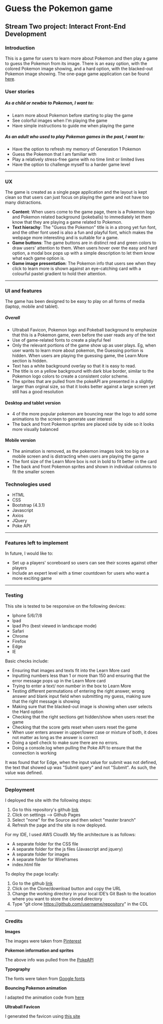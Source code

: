 # Guess the Pokemon game
## Stream Two project: Interact Front-End Development
### Introduction
This is a game for users to learn more about Pokemon and then play a game to guess the Pokemon from its image. There is an easy option, with the colored Pokemon image showing, and a hard option, with the blacked-out Pokemon image showing. The one-page game application can be found [here](https://jlianyz.github.io/second-project/).

### User stories
##### As a child or newbie to Pokemon, I want to:
* Learn more about Pokemon before starting to play the game
* See colorful images when I'm playing the game
* Have simple instructions to guide me when playing the game

##### As an adult who used to play Pokemon games in the past, I want to:
* Have the option to refresh my memory of Generation 1 Pokemon
* Guess the Pokemon that I am familiar with
* Play a relatively stress-free game with no time limit or limited lives
* Have the option to challenge myself to a harder game level
***

### UX
The game is created as a single page application and the layout is kept clean so that users can just focus on playing the game and not have too many distractions. 
* **Content**: When users come to the game page, there is a Pokemon logo and Pokemon related background (pokeballs) to immediately let them know that they are playing a game related to Pokemon. 
* **Text hierachy**: The "Guess the Pokemon" title is in a strong yet fun font, and the other font used is also a fun and playful font, which makes the webpage more interesting and is suitable for a game.
* **Game buttons**: The game buttons are in distinct red and green colors to draw users' attention to them. When users hover over the easy and hard option, a modal box pops up with a simple description to let them know what each game option is. 
* **Game image presentation**: The Pokemon info that users see when they click to learn more is shown against an eye-catching card with a colourful pastel gradient to hold their attention. 
***

### UI and features
The game has been designed to be easy to play on all forms of media (laptop, mobile and tablet).
##### Overall
* Ultraball Favicon, Pokemon logo and Pokeball background to emphasize that this is a Pokemon game, even before the user reads any of the text
* Use of game-related fonts to create a playful feel
* Only the relevant portions of the game show up as user plays. Eg, when user wants to learn more about pokemon, the Guessing portion is hidden. When users are playing the guessing game, the Learn More section is hidden.
* Text has a white background overlay so that it is easy to read. 
* The title is on a yellow background with dark blue border, similar to the Pokemon logo colors to create a consistent color scheme.
* The sprites that are pulled from the pokeAPI are presented in a slightly larger than orginal size, so that it looks better against a large screen yet still has a good resolution
#### Desktop and tablet version
* 4 of the more popular pokemon are bouncing near the logo to add some animations to the screen to generate user interest
* The back and front Pokemon sprites are placed side by side so it looks more visually balanced
#### Mobile version
* The animation is removed, as the pokemon images look too big on a mobile screen and is distracting when users are playing the game
* The font size of the Learn More box is not in bold to fit better in the card
* The back and front Pokemon sprites and shown in individual columns to fit the smaller screen 

### Technologies used
* HTML
* CSS
* Bootstrap (4.3.1)
* Javascript
* Axios
* JQuery
* Poke API
***

### Features left to implement
In future, I would like to:
* Set up a players' scoreboard so users can see their scores against other players
* Include an expert level with a timer countdown for users who want a more exciting game
***

### Testing

This site is tested to be responsive on the following devices:
* Iphone 5/6/7/8
* Ipad
* Ipad Pro (best viewed in landscape mode)
* Safari
* Chrome
* Firefox
* Edge
* IE

Basic checks include:
* Ensuring that images and texts fit into the Learn More card
* Inputting numbers less than 1 or more than 150 and ensuring that the error message pops up in the Learn More card
* Trying to enter a text/ non number in the box to Learn More
* Testing different permutations of entering the right answer, wrong answer and blank input field when submitting my guess, making sure that the right message is showing
* Making sure that the blacked-out image is showing when user selects the Hard option
* Checking that the right sections get hidden/show when users reset the game
* Checking that the score gets reset when users reset the game
* When user enters answer in upper/lower case or mixture of both, it does not matter as long as the answer is correct
* Doing a spell check to make sure there are no errors. 
* Doing a console.log when pulling the Poke API to ensure that the connection is working

It was found that for Edge, when the input value for submit was not defined, the text that showed up was "Submit query" and not "Submit". As such, the value was defined.
***

### Deployment
I deployed the site with the following steps:
1. Go to this repository's github [link](https://github.com/jlianyz/second-project)
2. Click on settings --> Github Pages
3. Select "none" for the Source and then select "master branch"
4. Refresh the page and the site is now deployed.

For my IDE, I used AWS Cloud9. My file architecture is as follows:
* A separate folder for the CSS file
* A separate folder for the js files (Javascript and jquery)
* A separate folder for images
* A separate folder for Wireframes
* index.html file

To deploy the page locally:
1.	Go to the github [link](https://github.com/jlianyz/second-project)
2.	Click on the Clone/download button and copy the URL 
3.	Change the working directory in your local IDE’s Git Bash to the location where you want to store the cloned directory
4.	Type "git clone https://github.com/username/repository" in the CDL 
***
### Credits
**Images**

The images were taken from [Pinterest](https://www.pinterest.com)

**Pokemon information and sprites**

The above info was pulled from the [PokeAPI](https://pokeapi.co/)

**Typography**

The fonts were taken from [Google fonts](https://fonts.google.com/)

**Bouncing Pokemon animation**

I adapted the animation code from [here](https://phppot.com/demo/bouncing-ball-animation-using-jquery/)

**Ultraball Favicon**

I generated the favicon using [this site](https://www.favicon-generator.org/)